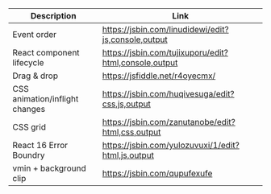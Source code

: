 |Description|Link|
|-----------|----|
|Event order|https://jsbin.com/linudidewi/edit?js,console,output|
|React component lifecycle|https://jsbin.com/tujixuporu/edit?html,console,output|
|Drag & drop|https://jsfiddle.net/r4oyecmx/|
|CSS animation/inflight changes|https://jsbin.com/huqivesuga/edit?css,js,output|
|CSS grid|https://jsbin.com/zanutanobe/edit?html,css,output|
|React 16 Error Boundry|https://jsbin.com/yulozuvuxi/1/edit?html,js,output|
|vmin + background clip|https://jsbin.com/qupufexufe|
